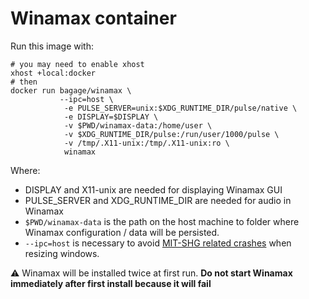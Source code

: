 # Winamax container

Run this image with:

```
# you may need to enable xhost
xhost +local:docker 
# then
docker run bagage/winamax \
           --ipc=host \
            -e PULSE_SERVER=unix:$XDG_RUNTIME_DIR/pulse/native \
            -e DISPLAY=$DISPLAY \
            -v $PWD/winamax-data:/home/user \
            -v $XDG_RUNTIME_DIR/pulse:/run/user/1000/pulse \
            -v /tmp/.X11-unix:/tmp/.X11-unix:ro \
            winamax
```

Where:

- DISPLAY and X11-unix are needed for displaying Winamax GUI
- PULSE_SERVER and XDG_RUNTIME_DIR are needed for audio in Winamax
- `$PWD/winamax-data` is the path on the host machine to folder where Winamax configuration / data will be persisted.
- `--ipc=host` is necessary to avoid [MIT-SHG related crashes](https://github.com/jessfraz/dockerfiles/issues/359) when resizing windows.

:warning: Winamax will be installed twice at first run. **Do not start Winamax immediately after first install because it will fail**